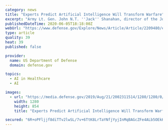```yaml
---
category: news
title: "Experts Predict Artificial Intelligence Will Transform Warfare"
excerpt: "Army Lt. Gen. John N.T. ''Jack'' Shanahan, director of the Joint Artificial Intelligence Center, says artificial intelligence will transform warfighting over the next two decades."
publishedDateTime: 2020-06-05T18:18:00Z
webUrl: "https://www.defense.gov/Explore/News/Article/Article/2209480/experts-predict-artificial-intelligence-will-transform-warfare/"
type: article
quality: 39
heat: 39
published: false

provider:
  name: US Department of Defense
  domain: defense.gov

topics:
  - AI in Healthcare
  - AI

images:
  - url: "https://media.defense.gov/2019/Aug/21/2002311514/1280/1280/0/190814-F-BN304-0059.JPG"
    width: 1280
    height: 854
    title: "Experts Predict Artificial Intelligence Will Transform Warfare"

secured: "6R+oPFljjf8diTTv2lwSL/7v+6TtK8LrTaYNfjYyjInMqBAGcZFe4ALb5OEkHij8EHd83fniF8to35CFLP2DNMos7SX2jfqH1U3unpi9HyfV5Smfufb5SsOKKoJ9xdqT1hFroX1IqSoXF/hRik13gp1Ho5FAgNnnXQeg3mFo69pjGkfbxmQ6+PQY8odqsDildvkOmSmjoJ+SIC6OeCh7Q+9OOu66V70W98rAHrXSNJ2wqq2xSG7DcUeOVi3eKc95Qlgw33ZYnTk8Gy0a4UJNZggF3Cs5mthptlZWRpiQeQ/q6TUPHoOr+DWPPtorujs2;GkqjNjb3NIRM34Frh96BCw=="
---
```



